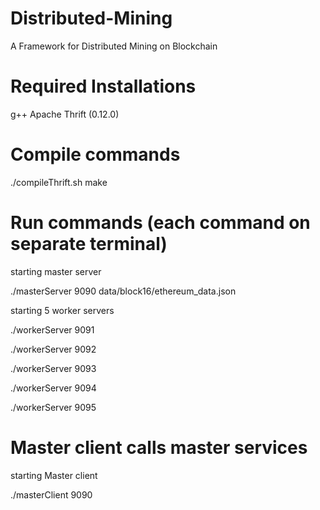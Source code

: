 # Distributed-Mining
A Framework for Distributed Mining on Blockchain

# Required Installations
g++
Apache Thrift (0.12.0)


# Compile commands
./compileThrift.sh
make



# Run commands (each command on separate terminal)

starting master server

./masterServer 9090 data/block16/ethereum_data.json

starting 5 worker servers

./workerServer 9091

./workerServer 9092

./workerServer 9093

./workerServer 9094

./workerServer 9095

# Master client calls master services

starting Master client

./masterClient 9090
